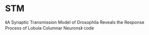 # STM
《A Synaptic Transmission Model of Drosophila Reveals the Response Process of Lobula Columnar Neurons》 code
